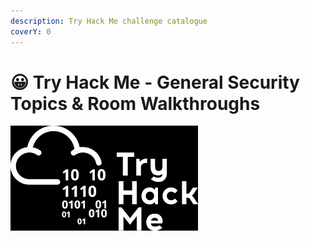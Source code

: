 ```yaml
---
description: Try Hack Me challenge catalogue
coverY: 0
---
```


# 😀 Try Hack Me - General Security Topics & Room Walkthroughs

![](../.gitbook/assets/WI.jpg)
